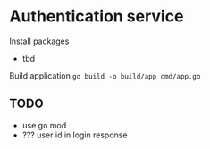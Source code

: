 # Authentication service
Install packages
* tbd

Build application
`go build -o build/app cmd/app.go`

## TODO
- use go mod
- ??? user id in login response